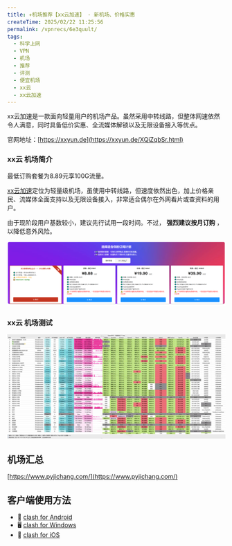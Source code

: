 ```yaml
---
title: ✈️机场推荐【xx云加速】 - 新机场、价格实惠
createTime: 2025/02/22 11:25:56
permalink: /vpnrecs/6e3quult/
tags:
  - 科学上网
  - VPN
  - 机场
  - 推荐
  - 评测
  - 便宜机场
  - xx云
  - xx云加速
---
```


xx云加速是一款面向轻量用户的机场产品。虽然采用中转线路，但整体网速依然令人满意，同时具备低价实惠、全流媒体解锁以及无限设备接入等优点。

官网地址：[https://xxyun.de](https://xxyun.de/XQiZqbSr.html)

<!-- more -->

### xx云 机场简介

最低订购套餐为8.89元享100G流量。

[xx云加速](https://xxyun.de/XQiZqbSr.html)定位为轻量级机场，虽使用中转线路，但速度依然出色，加上价格亲民、流媒体全面支持以及无限设备接入，非常适合偶尔在外网看片或查资料的用户。

由于现阶段用户基数较小，建议先行试用一段时间。不过， **强烈建议按月订购** ，以降低意外风险。

![xx云加速 机场简介](images/机场推荐xx云/image.png)

### xx云 机场测试

![xx云加速 机场测试](images/机场推荐xx云/image-1.png)

## 机场汇总

[https://www.pyjichang.com/](https://www.pyjichang.com/)

## 客户端使用方法

- 📱 [clash for Android](https://www.pyjichang.com/doc/eh8f4n86/)
- 🖥 [clash for Windows](https://www.pyjichang.com/doc/0gematwc/)
- 🍎 [clash for iOS](https://www.pyjichang.com/doc/z747kgjd/)